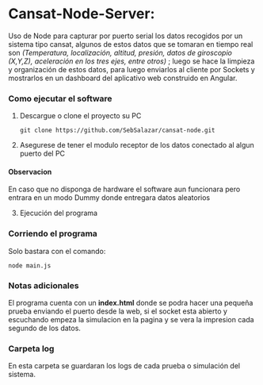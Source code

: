 # Cansat-Node-Server:

Uso de Node para capturar por puerto serial los datos recogidos por un sistema tipo cansat, algunos de estos datos que se tomaran en tiempo real son  *(Temperatura, localización, altitud, presión, datos de giroscopio (X,Y,Z), aceleración en los tres ejes, entre otros)* ; luego se hace la limpieza y organización de estos datos, para luego enviarlos al cliente por Sockets y mostrarlos en un dashboard del aplicativo web construido en Angular.

### Como ejecutar el software
 1. Descargue o clone el proyecto su PC
    ```
    git clone https://github.com/SebSalazar/cansat-node.git
    ```
 2. Asegurese de tener el modulo receptor de los datos conectado al algun puerto del PC
#### Observacion
En caso que no disponga de hardware el software aun funcionara pero entrara en un modo Dummy donde entregara datos aleatorios

 3. Ejecución del programa
### Corriendo el programa
Solo bastara con el comando:
```
node main.js
```
### Notas adicionales
El programa cuenta con un **index.html** donde se podra hacer una pequeña prueba enviando el puerto desde la web, si el socket esta abierto y escuchando empeza la simulacion en la pagina y se vera la impresion cada segundo de los datos.

### Carpeta log
En esta carpeta se guardaran los logs de cada prueba o simulación del sistema.